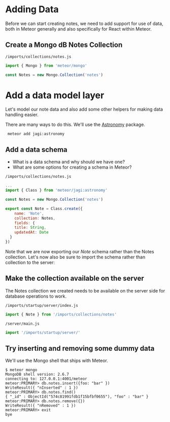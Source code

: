 # Adding Data

Before we can start creating notes, we need to add support for use of data, both in Meteor generally and also specifically for React within Meteor.

## Create a Mongo dB Notes Collection
``` /imports/collections/notes.js ```

```js
import { Mongo } from 'meteor/mongo'

const Notes = new Mongo.Collection('notes')
```

# Add a data model layer
Let's model our note data and also add some other helpers for making data handling easier.

There are many ways to do this.  We'll use the [Astronomy](https://github.com/jagi/meteor-astronomy/) package.

```  meteor add jagi:astronomy ```

## Add a data schema

- What is a data schema and why should we have one?
- What are some options for creating a schema in Meteor?

``` /imports/collections/notes.js ```

```js
...
import { Class } from 'meteor/jagi:astronomy'

const Notes = new Mongo.Collection('notes')

export const Note = Class.create({
	name: 'Note',
	collection: Notes,
	fields: {
    title: String,
    updatedAt: Date 
  }
})
```

Note that we are now exporting our *Note* schema rather than the Notes collection.  Let's now also be sure to import the schema rather than collection to the server:

## Make the collection available on the server

The Notes collection we created needs to be available on the server side for database operations to work.

``` /imports/startup/server/index.js ```

```js 
import { Note } from '/imports/collections/notes'
```

``` /server/main.js ```

```js 
import '/imports/startup/server/'
```

## Try inserting and removing some dummy data

We'll use the Mongo shell that ships with Meteor.

```
$ meteor mongo
MongoDB shell version: 2.6.7
connecting to: 127.0.0.1:4001/meteor
meteor:PRIMARY> db.notes.insert({foo: "bar" })
WriteResult({ "nInserted" : 1 })
meteor:PRIMARY> db.notes.find()
{ "_id" : ObjectId("574c81991fdb1f15bfbf0655"), "foo" : "bar" }
meteor:PRIMARY> db.notes.remove({})
WriteResult({ "nRemoved" : 1 })
meteor:PRIMARY> exit
bye
```